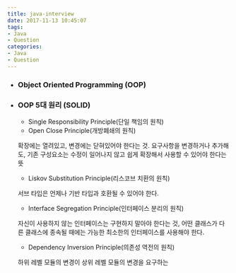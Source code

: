 ```yaml
---
title: java-interview
date: 2017-11-13 10:45:07
tags: 
- Java
- Question
categories:
- Java
- Question
---
```




- ### Object Oriented Programming (OOP)



- ### OOP 5대 원리 (SOLID)

  - Single Responsibility Principle(단일 책임의 원칙)
  - Open Close Principle(개방폐쇄의 원칙)

  확장에는 열려있고, 변경에는 닫혀있어야 한다는 것. 요구사항을 변경하거나 추가해도, 기존 구성요소는 수정이 일어나지 않고 쉽게 확장해서 사용할 수 있어야 한다는 뜻

  - Liskov Substitution Principle(리스코브 치환의 원칙)

  서브 타입은 언제나 기반 타입과 호환될 수 있어야 한다. 

  - Interface Segregation Principle(인터페이스 분리의 원칙)

  자신이 사용하지 않는 인터페이스는 구현하지 말아야 한다는 것, 어떤 클래스가 다른 클래스에 종속될 때에는 가능한 최소한의 인터페이스를 사용해야 한다.

  - Dependency Inversion Principle(의존성 역전의 원칙)

  하위 레벨 모듈의 변경이 상위 레벨 모듈의 변경을 요구하는 